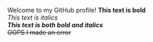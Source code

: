 Welcome to my GitHub profile!
 **This text is bold**\
 *This text is italics*\
 ***This text is both bold and italics***\
 ~~OOPS I made an error~~
